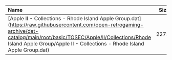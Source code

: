|Name|Size|
|:---|---:|
|[Apple II - Collections - Rhode Island Apple Group.dat](https://raw.githubusercontent.com/open-retrogaming-archive/dat-catalog/main/root/basic/TOSEC/Apple/II/Collections/Rhode Island Apple Group/Apple II - Collections - Rhode Island Apple Group.dat)|2272|
